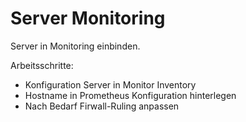 # Server Monitoring
Server in Monitoring einbinden.

Arbeitsschritte:
* Konfiguration Server in Monitor Inventory
* Hostname in Prometheus Konfiguration hinterlegen
* Nach Bedarf Firwall-Ruling anpassen